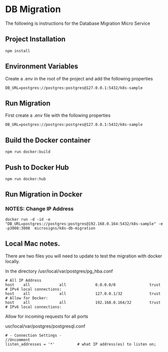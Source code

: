 # DB Migration

The following is instructions for the Database Migration Micro Service

## Project Installation

```
npm install
```

## Environment Variables

Create a .env in the root of the project and add the following properties

```
DB_URL=postgres://postgres:postgres@127.0.0.1:5432/k8s-sample
```

## Run Migration

First create a .env file with the following properties
```
DB_URL=postgres://postgres:postgres@127.0.0.1:5432/k8s-sample
```

## Build the Docker container
```
npm run docker:build
```

## Push to Docker Hub
```
npm run docker:hub
```

## Run Migration in Docker
### NOTES: Change IP Address
`docker run -d -id -e "DB_URL=postgres://postgres:postgres@192.168.0.164:5432/k8s-sample" -e  -p3008:3008  microsigns/k8s-db-migration`

## Local Mac notes.

There are two files you will need to update to test the migration with docker locally.

In the directory /usr/local/var/postgres/pg_hba.conf
```
# All IP Address
host    all             all             0.0.0.0/0               trust
# IPv4 local connections:
host    all             all             127.0.0.1/32            trust
# Allow for Docker:
host    all             all             192.168.0.164/32        trust
# IPv6 local connections:
```

Allow for incoming requests for all ports

usr/local/var/postgres/postgresql.conf
```
# - Connection Settings -
//Uncomment
listen_addresses = '*'          # what IP address(es) to listen on;
```